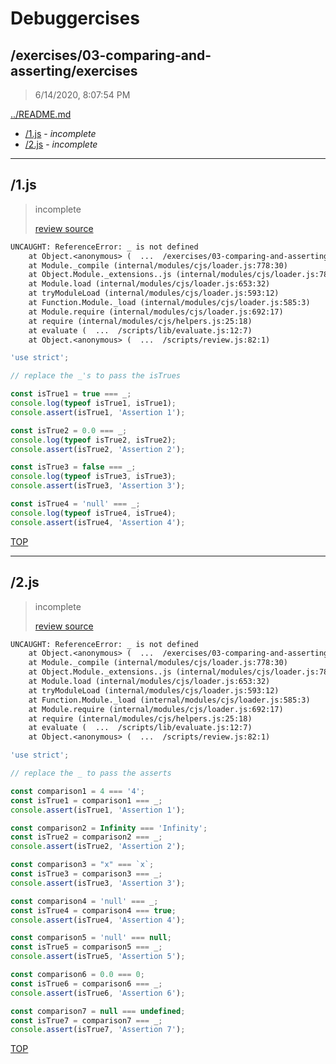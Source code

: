 # Debuggercises 

## /exercises/03-comparing-and-asserting/exercises 

> 6/14/2020, 8:07:54 PM 

[../README.md](../README.md)

- [/1.js](#1js) - _incomplete_ 
- [/2.js](#2js) - _incomplete_ 

---

## /1.js 

> incomplete 
>
> [review source](../../../exercises/03-comparing-and-asserting/exercises/1.js)

```txt
UNCAUGHT: ReferenceError: _ is not defined
    at Object.<anonymous> (  ...  /exercises/03-comparing-and-asserting/exercises/1.js:5:26)
    at Module._compile (internal/modules/cjs/loader.js:778:30)
    at Object.Module._extensions..js (internal/modules/cjs/loader.js:789:10)
    at Module.load (internal/modules/cjs/loader.js:653:32)
    at tryModuleLoad (internal/modules/cjs/loader.js:593:12)
    at Function.Module._load (internal/modules/cjs/loader.js:585:3)
    at Module.require (internal/modules/cjs/loader.js:692:17)
    at require (internal/modules/cjs/helpers.js:25:18)
    at evaluate (  ...  /scripts/lib/evaluate.js:12:7)
    at Object.<anonymous> (  ...  /scripts/review.js:82:1) 
```

```js
'use strict';

// replace the _'s to pass the isTrues

const isTrue1 = true === _;
console.log(typeof isTrue1, isTrue1);
console.assert(isTrue1, 'Assertion 1');

const isTrue2 = 0.0 === _;
console.log(typeof isTrue2, isTrue2);
console.assert(isTrue2, 'Assertion 2');

const isTrue3 = false === _;
console.log(typeof isTrue3, isTrue3);
console.assert(isTrue3, 'Assertion 3');

const isTrue4 = 'null' === _;
console.log(typeof isTrue4, isTrue4);
console.assert(isTrue4, 'Assertion 4');

```

[TOP](#debuggercises)

---

## /2.js 

> incomplete 
>
> [review source](../../../exercises/03-comparing-and-asserting/exercises/2.js)

```txt
UNCAUGHT: ReferenceError: _ is not defined
    at Object.<anonymous> (  ...  /exercises/03-comparing-and-asserting/exercises/2.js:6:33)
    at Module._compile (internal/modules/cjs/loader.js:778:30)
    at Object.Module._extensions..js (internal/modules/cjs/loader.js:789:10)
    at Module.load (internal/modules/cjs/loader.js:653:32)
    at tryModuleLoad (internal/modules/cjs/loader.js:593:12)
    at Function.Module._load (internal/modules/cjs/loader.js:585:3)
    at Module.require (internal/modules/cjs/loader.js:692:17)
    at require (internal/modules/cjs/helpers.js:25:18)
    at evaluate (  ...  /scripts/lib/evaluate.js:12:7)
    at Object.<anonymous> (  ...  /scripts/review.js:82:1) 
```

```js
'use strict';

// replace the _ to pass the asserts

const comparison1 = 4 === '4';
const isTrue1 = comparison1 === _;
console.assert(isTrue1, 'Assertion 1');

const comparison2 = Infinity === 'Infinity';
const isTrue2 = comparison2 === _;
console.assert(isTrue2, 'Assertion 2');

const comparison3 = "x" === `x`;
const isTrue3 = comparison3 === _;
console.assert(isTrue3, 'Assertion 3');

const comparison4 = 'null' === _;
const isTrue4 = comparison4 === true;
console.assert(isTrue4, 'Assertion 4');

const comparison5 = 'null' === null;
const isTrue5 = comparison5 === _;
console.assert(isTrue5, 'Assertion 5');

const comparison6 = 0.0 === 0;
const isTrue6 = comparison6 === _;
console.assert(isTrue6, 'Assertion 6');

const comparison7 = null === undefined;
const isTrue7 = comparison7 === _;
console.assert(isTrue7, 'Assertion 7');


```

[TOP](#debuggercises)


